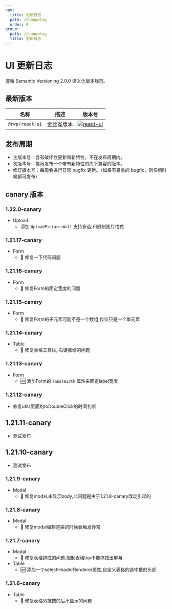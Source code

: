 ```yaml
---
nav:
  title: 更新日志
  path: /changelog
  order: 0
group:
  path: /changelog
  title: 更新日志
---
```


# UI 更新日志

遵循 Semantic Versioning 2.0.0 语义化版本规范。

## 最新版本

|名称 | 描述               | 版本号
|----- |----                |------
| `@rwp/react-ui` | 金丝雀版本   | [![react-ui](https://img.shields.io/npm/v/@rwp/react-ui/canary)](https://www.npmjs.com/package/@rwp/react-ui)


## 发布周期

 - 主版本号：含有破坏性更新和新特性，不在发布周期内。
 - 次版本号：每月发布一个带有新特性的向下兼容的版本。
 - 修订版本号：每周会进行日常 bugfix 更新。（如果有紧急的 bugfix，则任何时候都可发布）
 

## canary 版本

### 1.22.0-canary

- Upload
  - 添加 `UploadPicturesWall` 支持多选,和限制图片格式

### 1.21.17-canary

- Form
  - 🐞 修复一下代码问题

### 1.21.16-canary

- Form
  - 🐞 修复Form的固定宽度的问题


### 1.21.15-canary

- Form
  - 🐞 修复Form的子元素可能不是一个数组,仅仅只是一个单元素

### 1.21.14-canary

- Table
  - 🐞 修复表格工具栏, 右键收缩的问题

### 1.21.13-canary

- Form
  - 🆕 添加Form的 `labelWidth` 属性来固定label宽度

### 1.21.12-canary

- 修复utils里面的toDoubleClick的时间判断

## 1.21.11-canary

- 测试发布

## 1.21.10-canary

- 测试发布

### 1.21.9-canary

- Modal
  - 🐞 修复modal,未显示body,此问题是由于1.21.8-canary改动引起的

### 1.21.8-canary

- Modal
  - 🐞 修复modal强制渲染的时候会触发异常

### 1.21.7-canary

- Modal 
  - 🐞 修复表格拖拽的问题,限制表格top不能拖拽出屏幕
- Table
  - 🆕 添加一个selectHeaderRenderer属性,自定义表格的选中框的头部

### 1.21.6-canary

- Table
  - 🐞 修复表格列拖拽的后不显示的问题
